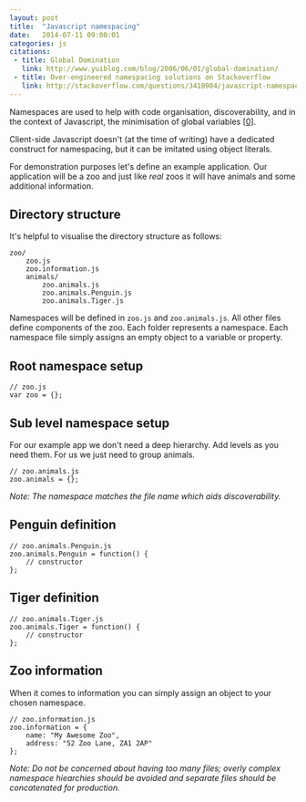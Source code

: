 ```yaml
---
layout: post
title:  "Javascript namespacing"
date:   2014-07-11 09:00:01
categories: js
citations:
 - title: Global Domination
   link: http://www.yuiblog.com/blog/2006/06/01/global-domination/
 - title: Over-engineered namespacing solutions on Stackoverflow
   link: http://stackoverflow.com/questions/3410984/javascript-namespace
---
```


Namespaces are used to help with code organisation, discoverability, and in the context of Javascript, the minimisation of global variables [[0](#ref0)].

Client-side Javascript doesn't (at the time of writing) have a dedicated construct for namespacing, but it can be imitated using object literals.

For demonstration purposes let's define an example application. Our application will be a zoo and just like *real* zoos it will have animals and some additional information.

## Directory structure

It's helpful to visualise the directory structure as follows:

	zoo/
		zoo.js
		zoo.information.js
		animals/
			zoo.animals.js
			zoo.animals.Penguin.js
			zoo.animals.Tiger.js

Namespaces will be defined in `zoo.js` and `zoo.animals.js`. All other files define components of the zoo. Each folder represents a namespace. Each namespace file simply assigns an empty object to a variable or property.

## Root namespace setup

	// zoo.js
	var zoo = {};

## Sub level namespace setup

For our example app we don't need a deep hierarchy. Add levels as you need them. For us we just need to group animals.

	// zoo.animals.js
	zoo.animals = {};

*Note: The namespace matches the file name which aids discoverability.*

## Penguin definition

	// zoo.animals.Penguin.js
	zoo.animals.Penguin = function() {
		// constructor
	};

## Tiger definition

	// zoo.animals.Tiger.js
	zoo.animals.Tiger = function() {
		// constructor
	};

## Zoo information

When it comes to information you can simply assign an object to your chosen namespace.

	// zoo.information.js
	zoo.information = {
		name: "My Awesome Zoo",
		address: "52 Zoo Lane, ZA1 2AP"
	};

*Note: Do not be concerned about having too many files; overly complex namespace hiearchies should be avoided and separate files should be concatenated for production.*
